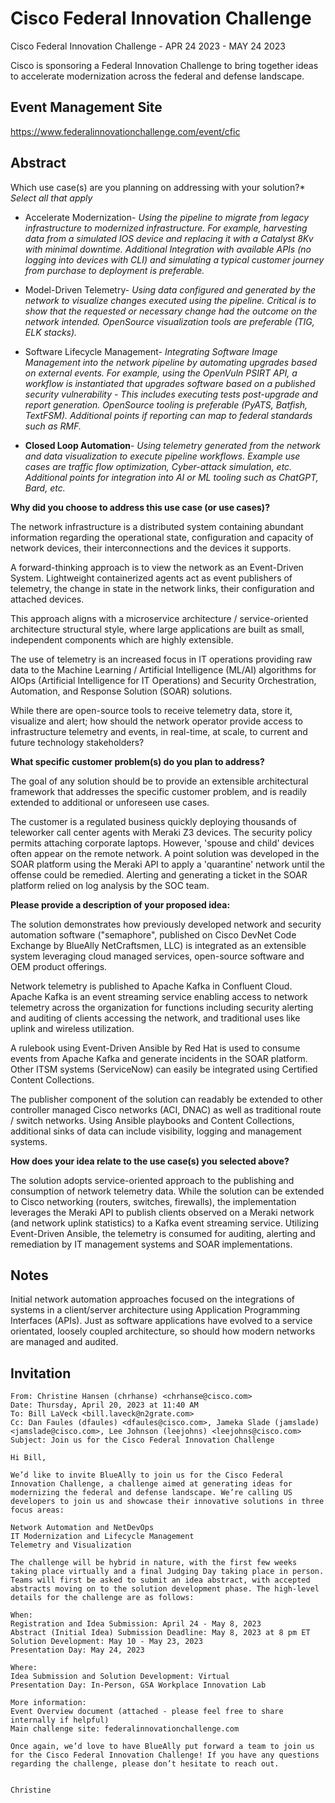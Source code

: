 # Cisco Federal Innovation Challenge

Cisco Federal Innovation Challenge - APR 24 2023 - MAY 24 2023

Cisco is sponsoring a Federal Innovation Challenge to bring together ideas to accelerate modernization across the federal and defense landscape.

## Event Management Site

<https://www.federalinnovationchallenge.com/event/cfic>

## Abstract

Which use case(s) are you planning on addressing with your solution?*
*Select all that apply*

 * Accelerate Modernization- _Using the pipeline to migrate from legacy infrastructure to modernized infrastructure. For example, harvesting data from a simulated IOS device and replacing it with a Catalyst 8Kv with minimal downtime. Additional Integration with available APIs (no logging into devices with CLI) and simulating a typical customer journey from purchase to deployment is preferable._

 * Model-Driven Telemetry- _Using data configured and generated by the network to visualize changes executed using the pipeline. Critical is to show that the requested or necessary change had the outcome on the network intended. OpenSource visualization tools are preferable (TIG, ELK stacks)._

 * Software Lifecycle Management- _Integrating Software Image Management into the network pipeline by automating upgrades based on external events. For example, using the OpenVuln PSIRT API, a workflow is instantiated that upgrades software based on a published security vulnerability - This includes executing tests post-upgrade and report generation. OpenSource tooling is preferable (PyATS, Batfish, TextFSM). Additional points if reporting can map to federal standards such as RMF._

 * **Closed Loop Automation**- _Using telemetry generated from the network and data visualization to execute pipeline workflows. Example use cases are traffic flow optimization, Cyber-attack simulation, etc. Additional points for integration into AI or ML tooling such as ChatGPT, Bard, etc._


**Why did you choose to address this use case (or use cases)?**

The network infrastructure is a distributed system containing abundant information regarding the operational state, configuration and capacity of network devices, their interconnections and the devices it supports. 

A forward-thinking approach is to view the network as an Event-Driven System. Lightweight containerized agents act as event publishers of telemetry, the change in state in the network links, their configuration and attached devices.

This approach aligns with a microservice architecture / service-oriented architecture structural style, where large applications are built as small, independent components which are highly extensible.

The use of telemetry is an increased focus in IT operations providing raw data to the Machine Learning / Artificial Intelligence (ML/AI) algorithms for AIOps (Artificial Intelligence for IT Operations) and Security Orchestration, Automation, and Response Solution (SOAR) solutions.

While there are open-source tools to receive telemetry data, store it, visualize and alert; how should the network operator provide access to infrastructure telemetry and events, in real-time, at scale, to current and future technology stakeholders? 

**What specific customer problem(s) do you plan to address?**

The goal of any solution should be to provide an extensible architectural framework that addresses the specific customer problem, and is readily extended to additional or unforeseen use cases.

The customer is a regulated business quickly deploying thousands of teleworker call center agents with Meraki Z3 devices. The security policy permits attaching corporate laptops. However, 'spouse and child' devices often appear on the remote network. A point solution was developed in the SOAR platform using the Meraki API to apply a 'quarantine' network until the offense could be remedied. Alerting and generating a ticket in the SOAR platform relied on log analysis by the SOC team.

**Please provide a description of your proposed idea:**

The solution demonstrates how previously developed network and security automation software ("semaphore", published on Cisco DevNet Code Exchange by BlueAlly NetCraftsmen, LLC) is integrated as an extensible system leveraging cloud managed services, open-source software and OEM product offerings.

Network telemetry is published to Apache Kafka in Confluent Cloud. Apache Kafka is an event streaming service enabling access to network telemetry across the organization for functions including security alerting and auditing of clients accessing the network, and traditional uses like uplink and wireless utilization. 

A rulebook using Event-Driven Ansible by Red Hat is used to consume events from Apache Kafka and generate incidents in the SOAR platform. Other ITSM systems (ServiceNow) can easily be integrated using Certified Content Collections.

The publisher component of the solution can readably be extended to other controller managed Cisco networks (ACI, DNAC) as well as traditional route / switch networks. Using Ansible playbooks and Content Collections, additional sinks of data can include visibility, logging and management systems. 

**How does your idea relate to the use case(s) you selected above?**

The solution adopts service-oriented approach to the publishing and consumption of network telemetry data. While the solution can be extended to Cisco networking (routers, switches, firewalls), the implementation leverages the Meraki API to publish clients observed on a Meraki network (and network uplink statistics) to a Kafka event streaming service. Utilizing Event-Driven Ansible, the telemetry is consumed for auditing, alerting and remediation by IT management systems and SOAR implementations.

## Notes

Initial network automation approaches focused on the integrations of systems in a client/server architecture using Application Programming Interfaces (APIs). Just as software applications have evolved to a service orientated, loosely coupled architecture, so should how modern networks are managed and audited.

## Invitation

```text
From: Christine Hansen (chrhanse) <chrhanse@cisco.com>
Date: Thursday, April 20, 2023 at 11:40 AM
To: Bill LaVeck <bill.laveck@n2grate.com>
Cc: Dan Faules (dfaules) <dfaules@cisco.com>, Jameka Slade (jamslade) <jamslade@cisco.com>, Lee Johnson (leejohns) <leejohns@cisco.com>
Subject: Join us for the Cisco Federal Innovation Challenge

Hi Bill,

We’d like to invite BlueAlly to join us for the Cisco Federal Innovation Challenge, a challenge aimed at generating ideas for modernizing the federal and defense landscape. We’re calling US developers to join us and showcase their innovative solutions in three focus areas:

Network Automation and NetDevOps
IT Modernization and Lifecycle Management
Telemetry and Visualization

The challenge will be hybrid in nature, with the first few weeks taking place virtually and a final Judging Day taking place in person. Teams will first be asked to submit an idea abstract, with accepted abstracts moving on to the solution development phase. The high-level details for the challenge are as follows:

When:
Registration and Idea Submission: April 24 - May 8, 2023
Abstract (Initial Idea) Submission Deadline: May 8, 2023 at 8 pm ET
Solution Development: May 10 - May 23, 2023
Presentation Day: May 24, 2023
 
Where:
Idea Submission and Solution Development: Virtual
Presentation Day: In-Person, GSA Workplace Innovation Lab 
 
More information:
Event Overview document (attached - please feel free to share internally if helpful)
Main challenge site: federalinnovationchallenge.com
 
Once again, we’d love to have BlueAlly put forward a team to join us for the Cisco Federal Innovation Challenge! If you have any questions regarding the challenge, please don’t hesitate to reach out.


Christine
```